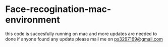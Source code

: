 # Face-recogination-mac-environment
this code is succesfully running on mac and more updates are needed to done if anyone found any update please mail me on ps3297169@gmail.com
